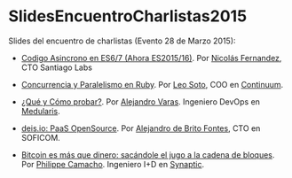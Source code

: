 # SlidesEncuentroCharlistas2015
Slides del encuentro de charlistas (Evento 28 de Marzo 2015):

- [Codigo Asincrono en ES6/7 (Ahora ES2015/16)](http://goo.gl/86v9kK). Por [Nicolás Fernandez](http://twitter.com/elBuraBure), CTO Santiago Labs

- [Concurrencia y Paralelismo en Ruby](https://www.dropbox.com/s/ckxc7nzsc20q00t/Concurrencia%20y%20Paralelismo%20en%20Ruby-LT.pdf?dl=0). Por [Leo Soto](http://twitter.com/leosoto), COO en [Continuum](http://continuum.cl).

- [¿Qué y Cómo probar?](https://docs.google.com/presentation/d/1cANych7EMfUCfKh5rXFbI5XdnwTWFuoOH3xCEYWdda4/pub#slide=id.gacb70dded_3_0). Por [Alejandro Varas](http://www.alejandrovaras.me/). Ingeniero DevOps en [Medularis](http://www.medularis.com/).

- [deis.io: PaaS OpenSource](http://aledbf.github.io/deis-encuentro-charlistas-2015). Por [Alejandro de Brito Fontes](http://twitter.com/aledbf), CTO en SOFICOM.

- [Bitcoin es más que dinero: sacándole el jugo a la cadena de bloques](http://www.slideshare.net/philippecamacho/bitcoin-es-ms-que-dinero-sacandole-el-jugo-a-la-cadena-de-bloques). Por [Philippe Camacho](https://cl.linkedin.com/pub/philippe-camacho-ph-d/2/19/b5/en). Ingeniero I+D en [Synaptic](http://www.synaptic.cl/).
